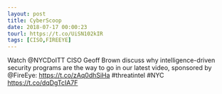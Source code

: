 ```yaml
---
layout: post
title: CyberScoop
date: 2018-07-17 00:00:23
tourl: https://t.co/UiSN102kIR
tags: [CISO,FIREEYE]
---
```

Watch @NYCDoITT CISO Geoff Brown discuss why intelligence-driven security programs are the way to go in our latest video, sponsored by @FireEye: https://t.co/zAq0dhSiHa #threatintel #NYC https://t.co/dqDgTcIA7F